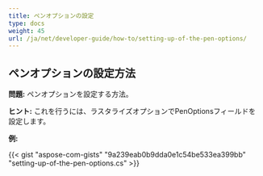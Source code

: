 ```yaml
---
title: ペンオプションの設定
type: docs
weight: 45
url: /ja/net/developer-guide/how-to/setting-up-of-the-pen-options/
---
```


## **ペンオプションの設定方法**

**問題:** ペンオプションを設定する方法。

**ヒント:** これを行うには、ラスタライズオプションでPenOptionsフィールドを設定します。

**例:**

{{< gist "aspose-com-gists" "9a239eab0b9dda0e1c54be533ea399bb" "setting-up-of-the-pen-options.cs" >}}
